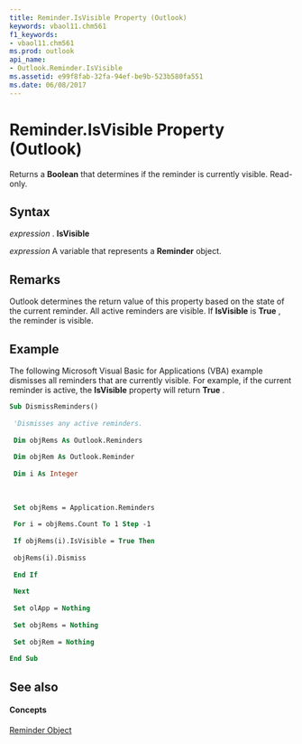 ```yaml
---
title: Reminder.IsVisible Property (Outlook)
keywords: vbaol11.chm561
f1_keywords:
- vbaol11.chm561
ms.prod: outlook
api_name:
- Outlook.Reminder.IsVisible
ms.assetid: e99f8fab-32fa-94ef-be9b-523b580fa551
ms.date: 06/08/2017
---
```



# Reminder.IsVisible Property (Outlook)

Returns a **Boolean** that determines if the reminder is currently visible. Read-only.


## Syntax

 _expression_ . **IsVisible**

 _expression_ A variable that represents a **Reminder** object.


## Remarks

 Outlook determines the return value of this property based on the state of the current reminder. All active reminders are visible. If **IsVisible** is **True** , the reminder is visible.


## Example

The following Microsoft Visual Basic for Applications (VBA) example dismisses all reminders that are currently visible. For example, if the current reminder is active, the **IsVisible** property will return **True** .


```vb
Sub DismissReminders() 
 
 'Dismisses any active reminders. 
 
 Dim objRems As Outlook.Reminders 
 
 Dim objRem As Outlook.Reminder 
 
 Dim i As Integer 
 
 
 
 Set objRems = Application.Reminders 
 
 For i = objRems.Count To 1 Step -1 
 
 If objRems(i).IsVisible = True Then 
 
 objRems(i).Dismiss 
 
 End If 
 
 Next 
 
 Set olApp = Nothing 
 
 Set objRems = Nothing 
 
 Set objRem = Nothing 
 
End Sub
```


## See also


#### Concepts


[Reminder Object](reminder-object-outlook.md)

